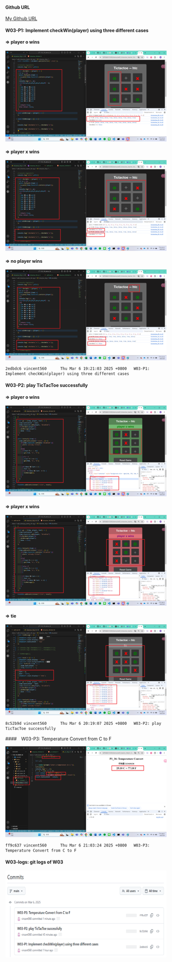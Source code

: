 #### Github URL
[My Github URL](https://github.com/vincent560/1132_1N_demo_36.git)
#### W03-P1: Implement checkWin(player) using three different cases
 
#### => player o wins
 
![](w03-p1-1.png)
 
#### => player x wins
 
![](w03-p1-2.png)
 
#### => no player wins
 
![](w03-p1-3.png)
 
```
2edbdc6 vincent560      Thu Mar 6 19:21:03 2025 +0800   W03-P1: Implement checkWin(player) using three different cases
```
#### W03-P2: play TicTacToe successfully
 
#### => player o wins
 
![](w03-p2-1.png)
 
#### => player x wins
 
![](w03-p2-2.png)
 
#### => tie
 
![](w03-p2-3.png)

```
8c52b9d vincent560      Thu Mar 6 20:19:07 2025 +0800   W03-P2: play TicTacToe successfully
```

####　W03-P3: Temperature Convert from C to F
 
![](w03-p3.png)

```
ff9c637 vincent560      Thu Mar 6 21:03:24 2025 +0800   W03-P3: Temperature Convert from C to F
```
#### W03-logs: git logs of W03

![](w03-logs.png)
